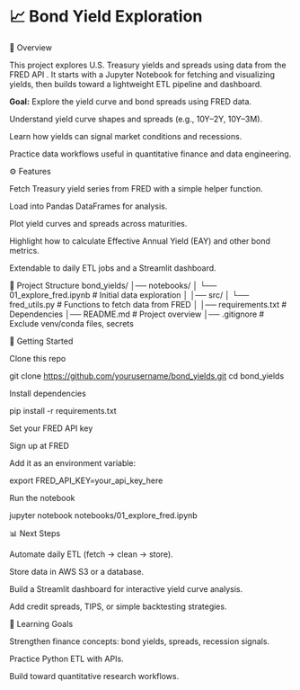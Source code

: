 # 📈 Bond Yield Exploration
📌 Overview

This project explores U.S. Treasury yields and spreads using data from the FRED API
.
It starts with a Jupyter Notebook for fetching and visualizing yields, then builds toward a lightweight ETL pipeline and dashboard.

**Goal:** Explore the yield curve and bond spreads using FRED data.

Understand yield curve shapes and spreads (e.g., 10Y–2Y, 10Y–3M).

Learn how yields can signal market conditions and recessions.

Practice data workflows useful in quantitative finance and data engineering.

⚙️ Features

Fetch Treasury yield series from FRED with a simple helper function.

Load into Pandas DataFrames for analysis.

Plot yield curves and spreads across maturities.

Highlight how to calculate Effective Annual Yield (EAY) and other bond metrics.

Extendable to daily ETL jobs and a Streamlit dashboard.

📂 Project Structure
bond_yields/
│── notebooks/
│   └── 01_explore_fred.ipynb   # Initial data exploration
│
│── src/
│   └── fred_utils.py           # Functions to fetch data from FRED
│
│── requirements.txt            # Dependencies
│── README.md                   # Project overview
│── .gitignore                  # Exclude venv/conda files, secrets

🚀 Getting Started

Clone this repo

git clone https://github.com/yourusername/bond_yields.git
cd bond_yields


Install dependencies

pip install -r requirements.txt


Set your FRED API key

Sign up at FRED

Add it as an environment variable:

export FRED_API_KEY=your_api_key_here


Run the notebook

jupyter notebook notebooks/01_explore_fred.ipynb

📊 Next Steps

Automate daily ETL (fetch → clean → store).

Store data in AWS S3 or a database.

Build a Streamlit dashboard for interactive yield curve analysis.

Add credit spreads, TIPS, or simple backtesting strategies.

📖 Learning Goals

Strengthen finance concepts: bond yields, spreads, recession signals.

Practice Python ETL with APIs.

Build toward quantitative research workflows.